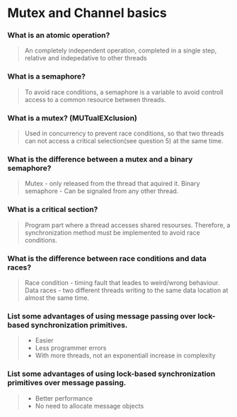 # Mutex and Channel basics

### What is an atomic operation?
> An completely independent operation, completed in a single step, relative and indepedative to other threads

### What is a semaphore?
> To avoid race conditions, a semaphore is a variable to avoid controll access to a common resource between threads. 

### What is a mutex? (MUTualEXclusion)
> Used in concurrency to prevent race conditions, so that two threads can not access a critical selection(see question 5) at the same time. 

### What is the difference between a mutex and a binary semaphore?
> Mutex - only released from the thread that aquired it. 
> Binary semaphore - Can be signaled from any other thread. 

### What is a critical section?
> Program part where a thread accesses shared resourses. Therefore, a synchronization method must be implemented to avoid race conditions.  

### What is the difference between race conditions and data races?
 > Race condition - timing fault that leades to weird/wrong behaviour. 
 > Data races - two different threads writing to the same data location at almost the same time. 

### List some advantages of using message passing over lock-based synchronization primitives.
> - Easier
> - Less programmer errors
> - With more threads, not an exponentiall increase in complexity

### List some advantages of using lock-based synchronization primitives over message passing.
> - Better performance
> - No need to allocate message objects
